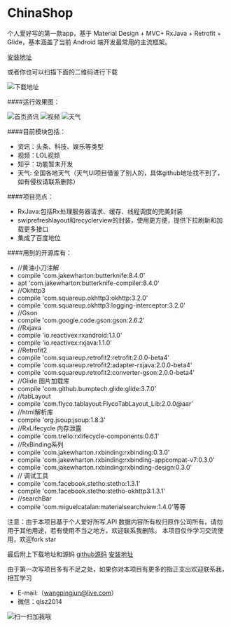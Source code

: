 # ChinaShop

个人爱好写的第一款app，基于 Material Design + MVC+ RxJava + Retrofit + Glide，基本涵盖了当前 Android 端开发最常用的主流框架。

[安装地址](http://fir.im/7d2l)

或者你也可以扫描下面的二维码进行下载

![下载地址](https://github.com/leon2017/ChinaShop/blob/master/screenshot/downloadimage.jpg)

####运行效果图：

![首页资讯](https://github.com/leon2017/ChinaShop/blob/master/screenshot/%E8%B5%84%E8%AE%AF.gif)
![视频](https://github.com/leon2017/ChinaShop/blob/master/screenshot/%E8%A7%86%E9%A2%91.gif)
![天气](https://github.com/leon2017/ChinaShop/blob/master/screenshot/%E5%A4%A9%E6%B0%94.gif)

####目前模块包括：
- 资讯：头条、科技、娱乐等类型
- 视频：LOL视频
- 知乎：功能暂未开发
- 天气: 全国各地天气（天气UI项目借鉴了别人的，具体github地址找不到了，如有侵权请联系删除）

####项目亮点：
-  RxJava:包括Rx处理服务器请求、缓存、线程调度的完美封装
- swiprefreshlayout和recyclerview的封装，使用更方便，提供下拉刷新和加载更多接口
- 集成了百度地位

####用到的开源库有：
- //黄油小刀注解
- compile 'com.jakewharton:butterknife:8.4.0'
- apt 'com.jakewharton:butterknife-compiler:8.4.0'
- //Okhttp3
- compile 'com.squareup.okhttp3:okhttp:3.2.0'
- compile 'com.squareup.okhttp3:logging-interceptor:3.2.0'
- //Gson
- compile 'com.google.code.gson:gson:2.6.2'
- //Rxjava
- compile 'io.reactivex:rxandroid:1.1.0'
- compile 'io.reactivex:rxjava:1.1.0'
- //Retrofit2
- compile 'com.squareup.retrofit2:retrofit:2.0.0-beta4'
- compile 'com.squareup.retrofit2:adapter-rxjava:2.0.0-beta4'
- compile 'com.squareup.retrofit2:converter-gson:2.0.0-beta4'
- //Glide 图片加载库
- compile 'com.github.bumptech.glide:glide:3.7.0'
- //tabLayout
- compile 'com.flyco.tablayout:FlycoTabLayout_Lib:2.0.0@aar'
- //html解析库
- compile 'org.jsoup:jsoup:1.8.3'
- //RxLifecycle 内存泄露
- compile 'com.trello:rxlifecycle-components:0.6.1'
- //RxBinding系列
- compile 'com.jakewharton.rxbinding:rxbinding:0.3.0'
- compile 'com.jakewharton.rxbinding:rxbinding-appcompat-v7:0.3.0'
- compile 'com.jakewharton.rxbinding:rxbinding-design:0.3.0'
- // 调试工具
- compile 'com.facebook.stetho:stetho:1.3.1'
- compile 'com.facebook.stetho:stetho-okhttp3:1.3.1'
- //searchBar
- compile 'com.miguelcatalan:materialsearchview:1.4.0'等等

注意：由于本项目基于个人爱好所写,API 数据内容所有权归原作公司所有，请勿用于其他用途，若有使用不当之地方，欢迎联系我删除。
本项目仅作学习交流使用，欢迎fork star

最后附上下载地址和源码
[github源码](https://github.com/leon2017/ChinaShop)
[安装地址](http://fir.im/7d2l)

由于第一次写项目多有不足之处，如果你对本项目有更多的指正支出欢迎联系我，相互学习
- E-mail:（wangpingjun@live.com）
- 微信：qlsz2014

![扫一扫加我哦](https://github.com/leon2017/ChinaShop/blob/master/screenshot/wechat.jpg)
